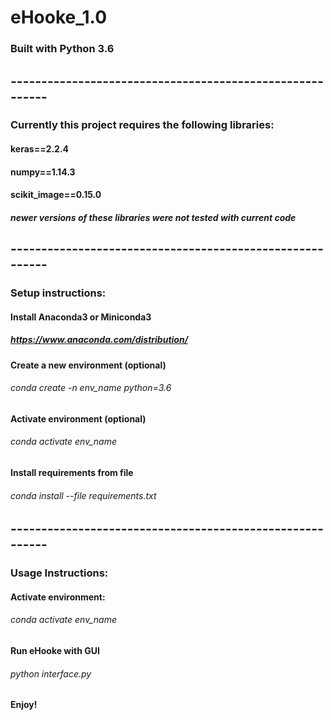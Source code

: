 # eHooke_1.0

### Built with Python 3.6
## ---------------------------------------------------------
### Currently this project requires the following libraries:
#### keras==2.2.4
#### numpy==1.14.3
#### scikit_image==0.15.0

##### newer versions of these libraries were not tested with current code
## ---------------------------------------------------------
### Setup instructions:
#### Install Anaconda3 or Miniconda3
##### https://www.anaconda.com/distribution/
#### Create a new environment (optional)
###### conda create -n env_name python=3.6
#### Activate environment (optional)
###### conda activate env_name
#### Install requirements from file
###### conda install --file requirements.txt
## ---------------------------------------------------------
### Usage Instructions:
#### Activate environment:
###### conda activate env_name
#### Run eHooke with GUI
###### python interface.py
#### Enjoy!

